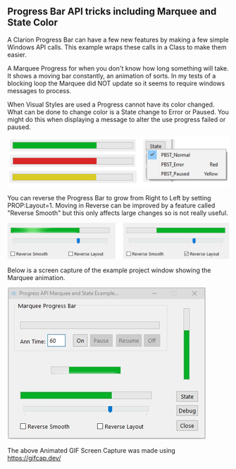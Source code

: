## Progress Bar API tricks including Marquee and State Color

A Clarion Progress Bar can have a few new features by making a few simple Windows API calls.
 This example wraps these calls in a Class to make them easier.

A Marquee Progress for when you don't know how long something will take.
 It shows a moving bar constantly, an animation of sorts.
 In my tests of a blocking loop the Marquee did NOT update so it seems to require windows messages to process.

When Visual Styles are used a Progress cannot have its color changed. 
 What can be done to change color is a State change to Error or Paused.
 You might do this when displaying a message to alter the use progress failed or paused.
 
![State](images/readme2.png)

You can reverse the Progress Bar to grow from Right to Left by setting PROP:Layout=1.
 Moving in Reverse can be improved by a feature called "Reverse Smooth" but this only
 affects large changes so is not really useful.

![Reverse](images/readme3.png)

Below is a screen capture of the example project window showing the Marquee animation.

![example](images/readme1.gif)

The above Animated GIF Screen Capture was made using https://gifcap.dev/